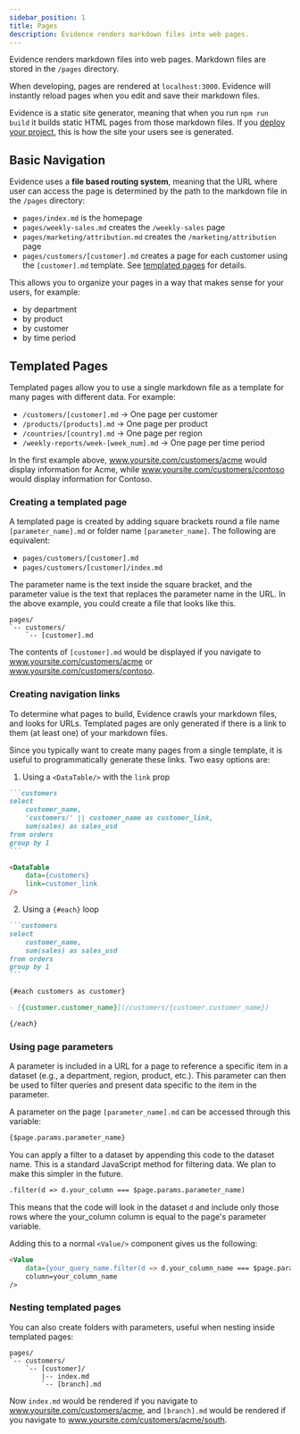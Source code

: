 ```yaml
---
sidebar_position: 1
title: Pages
description: Evidence renders markdown files into web pages. 
---
```


Evidence renders markdown files into web pages. Markdown files are stored in the `/pages` directory.

When developing, pages are rendered at `localhost:3000`. Evidence will instantly reload pages when you edit and save their markdown files.

Evidence is a static site generator, meaning that when you run `npm run build` it builds static HTML pages from those markdown files. If you [deploy your project](../../deployment/), this is how the site your users see is generated.

## Basic Navigation

Evidence uses a **file based routing system**, meaning that the URL where user can access the page is determined by the path to the markdown file in the `/pages` directory:

- `pages/index.md` is the homepage
- `pages/weekly-sales.md` creates the `/weekly-sales` page
- `pages/marketing/attribution.md` creates the `/marketing/attribution` page
- `pages/customers/[customer].md` creates a page for each customer using the `[customer].md` template. See [templated pages](#templated-pages) for details.

This allows you to organize your pages in a way that makes sense for your users, for example:

- by department
- by product
- by customer
- by time period


## Templated Pages

Templated pages allow you to use a single markdown file as a template for many pages with different data. For example:
- `/customers/[customer].md` -> One page per customer
- `/products/[products].md` -> One page per product
- `/countries/[country].md` -> One page per region
- `/weekly-reports/week-[week_num].md` -> One page per time period

In the first example above, www.yoursite.com/customers/acme would display information for Acme, while www.yoursite.com/customers/contoso would display information for Contoso.

### Creating a templated page
A templated page is created by adding square brackets round a file name `[parameter_name].md` or folder name `[parameter_name]`.
The following are equivalent:
- `pages/customers/[customer].md`
- `pages/customers/[customer]/index.md`

The parameter name is the text inside the square bracket, and the parameter value is the text that replaces the parameter name in the URL.
In the above example, you could create a file that looks like this.
```
pages/ 
`-- customers/
    `-- [customer].md
```
The contents of `[customer].md` would be displayed if you navigate to www.yoursite.com/customers/acme or www.yoursite.com/customers/contoso.



### Creating navigation links

To determine what pages to build, Evidence crawls your markdown files, and looks for URLs. Templated pages are only generated if there is a link to them (at least one) of your markdown files.

Since you typically want to create many pages from a single template, it is useful to programmatically generate these links. Two easy options are:

1. Using a `<DataTable/>` with the `link` prop

````markdown
```customers
select
    customer_name,
    'customers/' || customer_name as customer_link,
    sum(sales) as sales_usd
from orders
group by 1
```

<DataTable
    data={customers}
    link=customer_link
/>
````


2. Using a `{#each}` loop
````markdown
```customers
select
    customer_name,
    sum(sales) as sales_usd
from orders
group by 1
```

{#each customers as customer}

- [{customer.customer_name}](/customers/{customer.customer_name})

{/each}
````


### Using page parameters

A parameter is included in a URL for a page to reference a specific item in a dataset (e.g., a department, region, product, etc.). This parameter can then be used to filter queries and present data specific to the item in the parameter.

A parameter on the page `[parameter_name].md` can be accessed through this variable:
```markdown
{$page.params.parameter_name}
```

You can apply a filter to a dataset by appending this code to the dataset name. This is a standard JavaScript method for filtering data. We plan to make this simpler in the future.

```html title="Filter method"
.filter(d => d.your_column === $page.params.parameter_name)
```
This means that the code will look in the dataset `d` and include only those rows where the your_column column is equal to the page's parameter variable.

Adding this to a normal `<Value/>` component gives us the following:

```html
<Value 
    data={your_query_name.filter(d => d.your_column_name === $page.params.parameter_name)} 
    column=your_column_name
/>
```


### Nesting templated pages

You can also create folders with parameters, useful when nesting inside templated pages:
```
pages/ 
`-- customers/
    `-- [customer]/
        |-- index.md
        `-- [branch].md
```
Now `index.md` would be rendered if you navigate to www.yoursite.com/customers/acme, and `[branch].md` would be rendered if you navigate to www.yoursite.com/customers/acme/south.